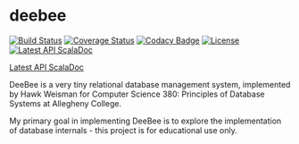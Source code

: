 deebee
======

[![Build Status](https://img.shields.io/travis/hawkw/deebee.svg?style=flat)](https://travis-ci.org/hawkw/deebee) [![Coverage Status](https://img.shields.io/coveralls/hawkw/deebee.svg?style=flat)](https://coveralls.io/r/hawkw/deebee) [![Codacy Badge](https://www.codacy.com/project/badge/fe96e4f42b3a448fb8027a1fa4ce3c68)](https://www.codacy.com/public/hawkweisman/deebee) [![License](http://img.shields.io/:license-mit-blue.svg?style=flat)](http://doge.mit-license.org) [![Latest API ScalaDoc](http://img.shields.io/badge/API-latest-brightgreen.svg?style=flat)](http://hawkw.github.io/deebee/api/index.html)

[Latest API ScalaDoc](http://hawkw.github.io/deebee/api/index.html)

DeeBee is a very tiny relational database management system, implemented by Hawk Weisman for Computer Science 380: Principles of Database Systems at Allegheny College.

My primary goal in implementing DeeBee is to explore the implementation of database internals - this project is for educational use only.
